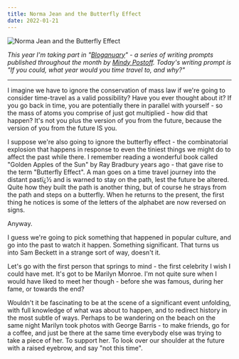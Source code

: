 ```yaml
---
title: Norma Jean and the Butterfly Effect
date: 2022-01-21
---
```


![Norma Jean and the Butterfly Effect](https://source.unsplash.com/s9CC2SKySJM/1600x900)

*This year I'm taking part in "[Bloganuary](https://bloganuary.wordpress.com/)" - a series of writing prompts published throughout the month by [Mindy Postoff](https://bloganuary.wordpress.com/author/mindywoothemes/). Today's writing prompt is "If you could, what year would you time travel to, and why?"*

---

I imagine we have to ignore the conservation of mass law if we're going to consider time-travel as a valid possibility? Have you ever thought about it? If you go back in time, you are potentially there in parallel with yourself - so the mass of atoms you comprise of just got multiplied - how did that happen? It's not you plus the version of you from the future, because the version of you from the future IS you.

I suppose we're also going to ignore the butterfly effect - the combinatorial explosion that happens in response to even the tiniest things we might do to affect the past while there. I remember reading a wonderful book called "Golden Apples of the Sun" by Ray Bradbury years ago - that gave rise to the term "Butterfly Effect". A man goes on a time travel journey into the distant pastï¿½ and is warned to stay on the path, lest the future be altered. Quite how they built the path is another thing, but of course he strays from the path and steps on a butterfly. When he returns to the present, the first thing he notices is some of the letters of the alphabet are now reversed on signs.

Anyway.

I guess we're going to pick something that happened in popular culture, and go into the past to watch it happen. Something significant. That turns us into Sam Beckett in a strange sort of way, doesn't it.

Let's go with the first person that springs to mind - the first celebrity I wish I could have met. It's got to be Marilyn Monroe. I'm not quite sure when I would have liked to meet her though - before she was famous, during her fame, or towards the end?

Wouldn't it be fascinating to be at the scene of a significant event unfolding, with full knowledge of what was about to happen, and to redirect history in the most subtle of ways. Perhaps to be wandering on the beach on the same night Marilyn took photos with George Barris - to make friends, go for a coffee, and just be there at the same time everybody else was trying to take a piece of her. To support her. To look over our shoulder at the future with a raised eyebrow, and say "not this time".
